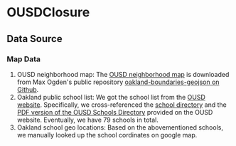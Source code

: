# OUSDClosure
## Data Source
### Map Data
1. OUSD neighborhood map: The [OUSD neighborhood map](https://github.com/maxogden/oakland-boundaries-geojson/blob/master/neighborhoods.geojson) is downloaded from Max Ogden's public repository [oakland-boundaries-geojson on Github](https://github.com/maxogden/oakland-boundaries-geojson).
2. Oakland public school list: We got the school list from the [OUSD website](https://www.ousd.org/). Specifically, we cross-referenced the [school directory](https://www.ousd.org/page/323) and the [PDF version of the OUSD Schools Directory](https://drive.google.com/file/d/0B8A8X8ktDxQkZFQ2bnZlMVQ5ZEE/view?resourcekey=0-jQJIVHh-bhglnAj8kmTbhQ) provided on the OUSD website. Eventually, we have 79 schools in total.  
3. Oakland school geo locations: Based on the abovementioned schools, we manually looked up the school cordinates on google map.
